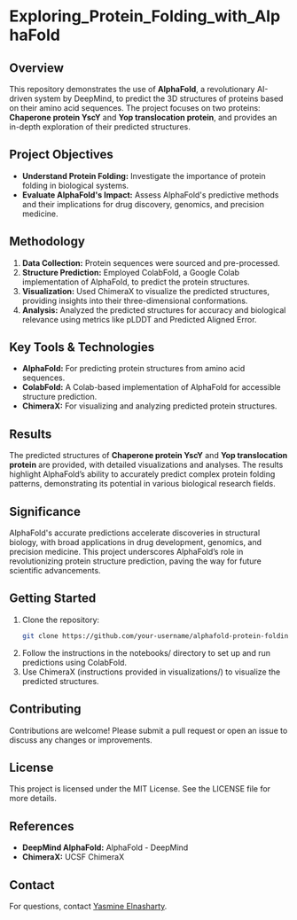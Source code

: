 # Exploring_Protein_Folding_with_AlphaFold

## Overview
This repository demonstrates the use of **AlphaFold**, a revolutionary AI-driven system by DeepMind, to predict the 3D structures of proteins based on their amino acid sequences. The project focuses on two proteins: **Chaperone protein YscY** and **Yop translocation protein**, and provides an in-depth exploration of their predicted structures.

## Project Objectives
- **Understand Protein Folding:** Investigate the importance of protein folding in biological systems.
- **Evaluate AlphaFold's Impact:** Assess AlphaFold's predictive methods and their implications for drug discovery, genomics, and precision medicine.

## Methodology
1. **Data Collection:** Protein sequences were sourced and pre-processed.
2. **Structure Prediction:** Employed ColabFold, a Google Colab implementation of AlphaFold, to predict the protein structures.
3. **Visualization:** Used ChimeraX to visualize the predicted structures, providing insights into their three-dimensional conformations.
4. **Analysis:** Analyzed the predicted structures for accuracy and biological relevance using metrics like pLDDT and Predicted Aligned Error.

## Key Tools & Technologies
- **AlphaFold:** For predicting protein structures from amino acid sequences.
- **ColabFold:** A Colab-based implementation of AlphaFold for accessible structure prediction.
- **ChimeraX:** For visualizing and analyzing predicted protein structures.
  
## Results
The predicted structures of **Chaperone protein YscY** and **Yop translocation protein** are provided, with detailed visualizations and analyses. The results highlight AlphaFold’s ability to accurately predict complex protein folding patterns, demonstrating its potential in various biological research fields.

## Significance
AlphaFold's accurate predictions accelerate discoveries in structural biology, with broad applications in drug development, genomics, and precision medicine. This project underscores AlphaFold’s role in revolutionizing protein structure prediction, paving the way for future scientific advancements.

## Getting Started
1. Clone the repository:
   ```bash
   git clone https://github.com/your-username/alphafold-protein-folding.git
    ```
2. Follow the instructions in the notebooks/ directory to set up and run predictions using ColabFold.
3. Use ChimeraX (instructions provided in visualizations/) to visualize the predicted structures.

## Contributing
Contributions are welcome! Please submit a pull request or open an issue to discuss any changes or improvements.

## License
This project is licensed under the MIT License. See the LICENSE file for more details.

## References
- **DeepMind AlphaFold:** AlphaFold - DeepMind
- **ChimeraX:** UCSF ChimeraX

## Contact
For questions, contact [Yasmine Elnasharty](elnashartyasmine@gmail.com).
